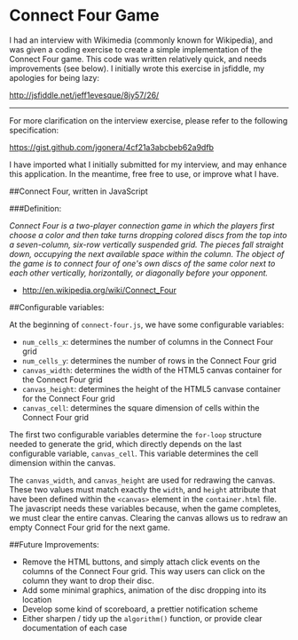 Connect Four Game
============

I had an interview with Wikimedia (commonly known for Wikipedia), and was given a coding exercise to create a simple implementation of the Connect Four game.  This code was written relatively quick, and needs improvements (see below).  I initially wrote this exercise in jsfiddle, my apologies for being lazy:

http://jsfiddle.net/jeff1evesque/8jy57/26/

---

For more clarification on the interview exercise, please refer to the following specification:

https://gist.github.com/jgonera/4cf21a3abcbeb62a9dfb

I have imported what I initially submitted for my interview, and may enhance this application.  In the meantime,  free free to use, or improve what I have.

##Connect Four, written in JavaScript

###Definition:

*Connect Four is a two-player connection game in which the players first choose a color and then take turns dropping colored discs from the top into a seven-column, six-row vertically suspended grid. The pieces fall straight down, occupying the next available space within the column. The object of the game is to connect four of one's own discs of the same color next to each other vertically, horizontally, or diagonally before your opponent.*

- http://en.wikipedia.org/wiki/Connect_Four

##Configurable variables:

At the beginning of `connect-four.js`, we have some configurable variables:

- `num_cells_x`: determines the number of columns in the Connect Four grid
- `num_cells_y`: determines the number of rows in the Connect Four grid
- `canvas_width`: determines the width of the HTML5 canvas container for the Connect Four grid
- `canvas_height`: determines the height of the HTML5 canvase container for the Connect Four grid
- `canvas_cell`: determines the square dimension of cells within the Connect Four grid

The first two configurable variables determine the `for-loop` structure needed to generate the grid, which directly depends on the last configurable variable, `canvas_cell`.  This variable determines the cell dimension within the canvas.

The `canvas_width`, and `canvas_height` are used for redrawing the canvas.  These two values must match exactly the `width`, and `height` attribute that have been defined within the `<canvas>` element in the `container.html` file.  The javascript needs these variables because, when the game completes, we must clear the entire canvas.  Clearing the canvas allows us to redraw an empty Connect Four grid for the next game.

##Future Improvements:

- Remove the HTML buttons, and simply attach click events on the columns of the Connect Four grid.  This way users can click on the column they want to drop their disc.
- Add some minimal graphics, animation of the disc dropping into its location
- Develop some kind of scoreboard, a prettier notification scheme
- Either sharpen / tidy up the `algorithm()` function, or provide clear documentation of each case


